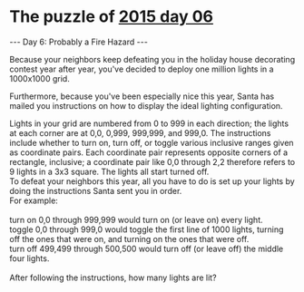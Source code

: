 # The puzzle of [2015 day 06](https://adventofcode.com/2015/day/6)

--- Day 6: Probably a Fire Hazard ---

Because your neighbors keep defeating you in the holiday house decorating contest year after year, you've decided to deploy one million lights in a 1000x1000 grid.

Furthermore, because you've been especially nice this year, Santa has mailed you instructions on how to display the ideal lighting configuration.

Lights in your grid are numbered from 0 to 999 in each direction; the lights at each corner are at 0,0, 0,999, 999,999, and 999,0. The instructions include whether to turn on, turn off, or toggle various inclusive ranges given as coordinate pairs.  Each coordinate pair represents opposite corners of a rectangle, inclusive; a coordinate pair like 0,0 through 2,2 therefore refers to 9 lights in a 3x3 square.  The lights all start turned off.\
To defeat your neighbors this year, all you have to do is set up your lights by doing the instructions Santa sent you in order.\
For example:\
\
turn on 0,0 through 999,999 would turn on (or leave on) every light.\
toggle 0,0 through 999,0 would toggle the first line of 1000 lights, turning off the ones that were on, and turning on the ones that were off.\
turn off 499,499 through 500,500 would turn off (or leave off) the middle four lights.\
\
After following the instructions, how many lights are lit?